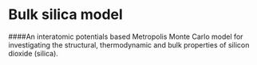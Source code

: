 # Bulk silica model
####An interatomic potentials based Metropolis Monte Carlo model for investigating the structural, thermodynamic and bulk properties of silicon dioxide (silica).
